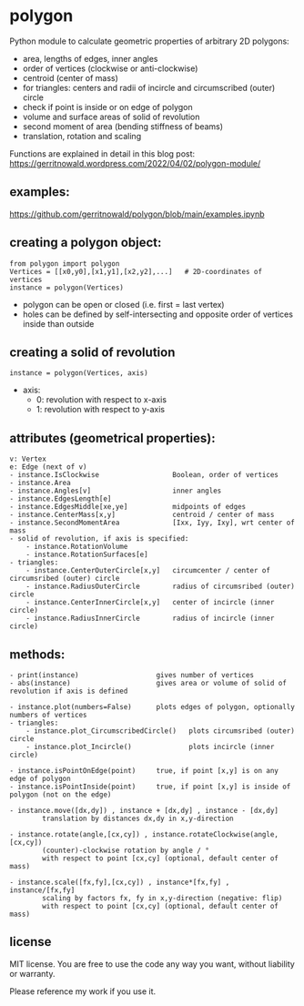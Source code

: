 # polygon
Python module to calculate geometric properties of arbitrary 2D polygons:
- area, lengths of edges, inner angles
- order of vertices (clockwise or anti-clockwise)
- centroid (center of mass)
- for triangles: centers and radii of incircle and circumscribed (outer) circle
- check if point is inside or on edge of polygon
- volume and surface areas of solid of revolution
- second moment of area (bending stiffness of beams)
- translation, rotation and scaling

Functions are explained in detail in this blog post:
https://gerritnowald.wordpress.com/2022/04/02/polygon-module/

## examples:
https://github.com/gerritnowald/polygon/blob/main/examples.ipynb

## creating a polygon object:
```
from polygon import polygon
Vertices = [[x0,y0],[x1,y1],[x2,y2],...]   # 2D-coordinates of vertices
instance = polygon(Vertices)
```
- polygon can be open or closed (i.e. first = last vertex)
- holes can be defined by self-intersecting and opposite order of vertices inside than outside

## creating a solid of revolution
```
instance = polygon(Vertices, axis)
```
- axis:
	- 0: revolution with respect to x-axis
	- 1: revolution with respect to y-axis

## attributes (geometrical properties):
    
    v: Vertex
    e: Edge (next of v)
    - instance.IsClockwise                  Boolean, order of vertices
    - instance.Area
    - instance.Angles[v]                    inner angles
    - instance.EdgesLength[e]
    - instance.EdgesMiddle[xe,ye]			midpoints of edges
    - instance.CenterMass[x,y]              centroid / center of mass
    - instance.SecondMomentArea             [Ixx, Iyy, Ixy], wrt center of mass
    - solid of revolution, if axis is specified:
        - instance.RotationVolume
        - instance.RotationSurfaces[e]
	- triangles:
		- instance.CenterOuterCircle[x,y]   circumcenter / center of circumsribed (outer) circle
		- instance.RadiusOuterCircle        radius of circumsribed (outer) circle
		- instance.CenterInnerCircle[x,y]   center of incircle (inner circle)
		- instance.RadiusInnerCircle        radius of incircle (inner circle)


## methods:
    
    - print(instance)                   gives number of vertices
    - abs(instance)                     gives area or volume of solid of revolution if axis is defined
    
    - instance.plot(numbers=False)      plots edges of polygon, optionally numbers of vertices
    - triangles:
		- instance.plot_CircumscribedCircle()	plots circumsribed (outer) circle
        - instance.plot_Incircle()              plots incircle (inner circle)
    
    - instance.isPointOnEdge(point)     true, if point [x,y] is on any edge of polygon
    - instance.isPointInside(point)     true, if point [x,y] is inside of polygon (not on the edge)
    
    - instance.move([dx,dy]) , instance + [dx,dy] , instance - [dx,dy]
            translation by distances dx,dy in x,y-direction
                                        
    - instance.rotate(angle,[cx,cy]) , instance.rotateClockwise(angle,[cx,cy])
            (counter)-clockwise rotation by angle / °
            with respect to point [cx,cy] (optional, default center of mass)
                                        
    - instance.scale([fx,fy],[cx,cy]) , instance*[fx,fy] , instance/[fx,fy]
            scaling by factors fx, fy in x,y-direction (negative: flip)
            with respect to point [cx,cy] (optional, default center of mass)


## license
MIT license. You are free to use the code any way you want, without liability or warranty.

Please reference my work if you use it.
